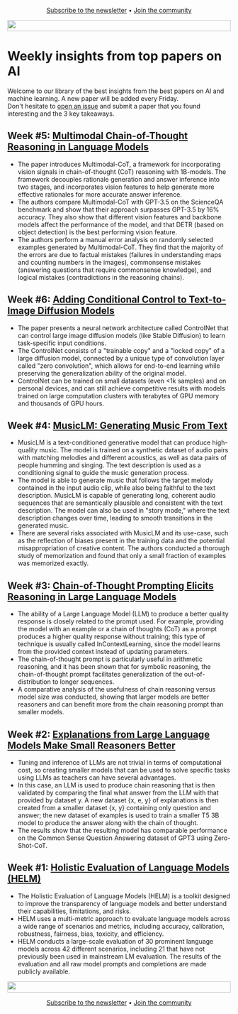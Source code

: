 <p align="center">
  <a href="https://www.nebuly.com/towards-efficient-ai">Subscribe to the newsletter</a> •
  <a href="https://discord.gg/RbeQMu886J">Join the community</a>
</p>

<img height="25" width="100%" src="https://user-images.githubusercontent.com/83510798/211585773-c7610d6f-634c-4ba7-957c-72c3fb5af999.png">


# Weekly insights from top papers on AI

Welcome to our library of the best insights from the best papers on AI and machine learning. A new paper will be added every Friday. <br />
Don't hesitate to [open an issue](https://github.com/nebuly-ai/exploring-AI-optimization/issues) and submit a paper that you found interesting and the 3 key takeaways. 

## Week #5: [Multimodal Chain-of-Thought Reasoning in Language Models](https://arxiv.org/pdf/2302.00923v2.pdf)

- The paper introduces Multimodal-CoT, a framework for incorporating vision signals in chain-of-thought (CoT) reasoning with 1B-models. The framework decouples rationale generation and answer inference into two stages, and incorporates vision features to help generate more effective rationales for more accurate answer inference.
- The authors compare Multimodal-CoT with GPT-3.5 on the ScienceQA benchmark and show that their approach surpasses GPT-3.5 by 16% accuracy. They also show that different vision features and backbone models affect the performance of the model, and that DETR (based on object detection) is the best performing vision feature.
- The authors perform a manual error analysis on randomly selected examples generated by Multimodal-CoT. They find that the majority of the errors are due to factual mistakes (failures in understanding maps and counting numbers in the images), commonsense mistakes (answering questions that require commonsense knowledge), and logical mistakes (contradictions in the reasoning chains).


## Week #6: [Adding Conditional Control to Text-to-Image Diffusion Models](https://arxiv.org/pdf/2302.05543.pdf)

- The paper presents a neural network architecture called ControlNet that can control large image diffusion models (like Stable Diffusion) to learn task-specific input conditions.
- The ControlNet consists of a "trainable copy" and a "locked copy" of a large diffusion model, connected by a unique type of convolution layer called "zero convolution", which allows for end-to-end learning while preserving the generalization ability of the original model.
- ControlNet can be trained on small datasets (even <1k samples) and on personal devices, and can still achieve competitive results with models trained on large computation clusters with terabytes of GPU memory and thousands of GPU hours.

## Week #4: [MusicLM: Generating Music From Text](https://arxiv.org/pdf/2301.11325.pdf)

- MusicLM is a text-conditioned generative model that can produce high-quality music. The model is trained on a synthetic dataset of audio pairs with matching melodies and different acoustics, as well as data pairs of people humming and singing. The text description is used as a conditioning signal to guide the music generation process.
- The model is able to generate music that follows the target melody contained in the input audio clip, while also being faithful to the text description. MusicLM is capable of generating long, coherent audio sequences that are semantically plausible and consistent with the text description. The model can also be used in "story mode," where the text description changes over time, leading to smooth transitions in the generated music.
- There are several risks associated with MusicLM and its use-case, such as the reflection of biases present in the training data and the potential misappropriation of creative content. The authors conducted a thorough study of memorization and found that only a small fraction of examples was memorized exactly.


## Week #3: [Chain-of-Thought Prompting Elicits Reasoning in Large Language Models](https://arxiv.org/pdf/2201.11903.pdf)

- The ability of a Large Language Model (LLM) to produce a better quality response is closely related to the prompt used. For example, providing the model with an example or a chain of thoughts (CoT) as a prompt produces a higher quality response without training; this type of technique is usually called InContextLearning, since the model learns from the provided context instead of updating parameters.
- The chain-of-thought prompt is particularly useful in arithmetic reasoning, and it has been shown that for symbolic reasoning, the chain-of-thought prompt facilitates generalization of the out-of-distribution to longer sequences.
- A comparative analysis of the usefulness of chain reasoning versus model size was conducted, showing that larger models are better reasoners and can benefit more from the chain reasoning prompt than smaller models.


## Week #2: [Explanations from Large Language Models Make Small Reasoners Better](https://arxiv.org/pdf/2210.06726.pdf)

- Tuning and inference of LLMs are not trivial in terms of computational cost, so creating smaller models that can be used to solve specific tasks using LLMs as teachers can have several advantages.
- In this case, an LLM is used to produce chain reasoning that is then validated by comparing the final what answer from the LLM with that provided by dataset y. A new dataset {x, e, y} of explanations is then created from a smaller dataset {x, y} containing only question and answer; the new dataset of examples is used to train a smaller T5 3B model to produce the answer along with the chain of thought.
- The results show that the resulting model has comparable performance on the Common Sense Question Answering dataset of GPT3 using Zero-Shot-CoT.


## Week #1: [Holistic Evaluation of Language Models (HELM)](https://arxiv.org/pdf/2211.09110.pdf)

- The Holistic Evaluation of Language Models (HELM) is a toolkit designed to improve the transparency of language models and better understand their capabilities, limitations, and risks.
- HELM uses a multi-metric approach to evaluate language models across a wide range of scenarios and metrics, including accuracy, calibration, robustness, fairness, bias, toxicity, and efficiency.
- HELM conducts a large-scale evaluation of 30 prominent language models across 42 different scenarios, including 21 that have not previously been used in mainstream LM evaluation. The results of the evaluation and all raw model prompts and completions are made publicly available.


<img height="25" width="100%" src="https://user-images.githubusercontent.com/83510798/211585773-c7610d6f-634c-4ba7-957c-72c3fb5af999.png">

<p align="center">
  <a href="https://www.nebuly.com/towards-efficient-ai">Subscribe to the newsletter</a> •
  <a href="https://discord.gg/RbeQMu886J">Join the community</a>
</p>
